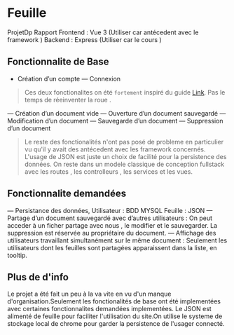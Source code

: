 # Feuille
 ProjetDp Rapport
 Frontend : Vue 3 (Utiliser car antécedent avec le framework )
 Backend :  Express (Utiliser car le cours )

## Fonctionnalite de Base

* Création d’un compte
— Connexion

> Ces deux fonctionalites on été `fortement` inspiré du guide [Link](https://www.bezkoder.com/node-express-vue-jwt-auth/). Pas le temps de réeinventer la roue .
	
— Création d’un document vide
— Ouverture d’un document sauvegardé
— Modification d’un document
— Sauvegarde d’un document
— Suppression d’un document

> Le reste des fonctionalités n'ont pas posé de probleme en particulier vu qu'il y avait des antécedent avec les framework concernés.
>L'usage de JSON est juste un choix de facilité pour la persistence des données.
> On reste dans un modele classique de conception fullstack avec les routes , les controlleurs , les services et les vues.

## Fonctionnalite demandées

— Persistance des données,
Utilisateur : BDD MYSQL
Feuille : JSON
— Partage d’un document sauvegardé avec d’autres utilisateurs :
On peut acceder à un ficher partage avec nous , le modifier et le sauvegarder.
La suppression est réservée au propriétaire du document.
— Affichage des utilisateurs travaillant simultanément sur le même document :
Seulement les utilisateurs dont les feuilles sont partagées apparaissent dans la liste, en tooltip.

## Plus de d'info
Le projet a été fait un peu à la va vite en vu d'un manque d'organisation.Seulement les fonctionalités de base ont été implementées avec certaines fonctionnalites demandées
implementées. Le JSON est alimenté de feuille pour faciliter l'utilisation du site.On utilise le systeme de stockage local de chrome pour garder la persistence de l'usager 
connecté.
